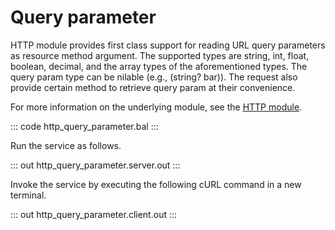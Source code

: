 # Query parameter

HTTP module provides first class support for reading URL query parameters as resource method argument.
The supported types are string, int, float, boolean, decimal, and the array types of the aforementioned types. The
query param type can be nilable (e.g., (string? bar)). The request also provide certain method to retrieve query
param at their convenience.

For more information on the underlying module, see the [HTTP module](https://docs.central.ballerina.io/ballerina/http/latest/).

::: code http_query_parameter.bal :::

Run the service as follows.

::: out http_query_parameter.server.out :::

Invoke the service by executing the following cURL command in a new terminal.

::: out http_query_parameter.client.out :::
